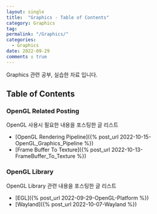 ```yaml
---
layout: single
title:  "Graphics - Table of Contents"
category: Graphics
tag: 
permalink: "/Graphics/"
categories:
  - Graphics
date: 2022-09-29
comments : true
---
```


Graphics 관련 공부, 실습한 자료 입니다.

## Table of Contents

### OpenGL Related Posting
OpenGL 사용시 필요한 내용을 포스팅한 글 리스트
* [OpenGL Rendering Pipeline]({% post_url 2022-10-15-OpenGL_Graphics_Pipeline %})
* [Frame Buffer To Texture]({% post_url 2022-10-13-FrameBuffer_To_Texture %})

### OpenGL Library
OpenGL Library 관련 내용을 포스팅한 글 리스트
* [EGL]({% post_url 2022-09-29-OpenGL-Platform %})
* [Wayland]({% post_url 2022-10-07-Wayland %})
